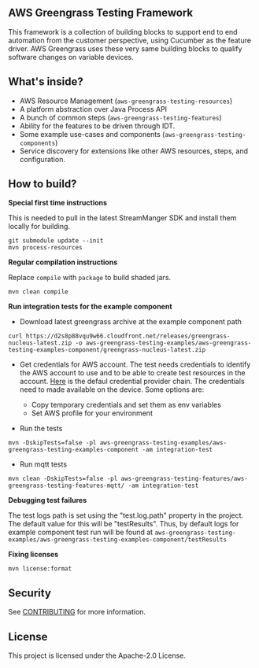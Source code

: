 ## AWS Greengrass Testing Framework

This framework is a collection of building blocks
to support end to end automation from the customer
perspective, using Cucumber as the feature driver. AWS Greengrass uses these very same building
blocks to qualify software changes on variable devices.

## What's inside?

- AWS Resource Management (`aws-greengrass-testing-resources`)
- A platform abstraction over Java Process API
- A bunch of common steps (`aws-greengrass-testing-features`)
- Ability for the features to be driven through IDT.
- Some example use-cases and components (`aws-greengrass-testing-components`)
- Service discovery for extensions like other AWS resources, steps, and configuration.

## How to build?

__Special first time instructions__

This is needed to pull in the latest StreamManger SDK and install them locally for building.

```
git submodule update --init
mvn process-resources
```

__Regular compilation instructions__

Replace `compile` with `package` to build shaded jars.

```
mvn clean compile
```

__Run integration tests for the example component__

- Download latest greengrass archive at the example component path
```
curl https://d2s8p88vqu9w66.cloudfront.net/releases/greengrass-nucleus-latest.zip -o aws-greengrass-testing-examples/aws-greengrass-testing-examples-component/greengrass-nucleus-latest.zip
```

- Get credentials for AWS account. The test needs credentials to identify the AWS account to use and to be able to create
  test resources in the account. [Here](https://docs.aws.amazon.com/sdk-for-java/v1/developer-guide/credentials.html#credentials-default) 
  is the defaul credential provider chain. The credentials need to made available on the device. Some options are:
  - Copy temporary credentials and set them as env variables
  - Set AWS profile for your environment

- Run the tests
```
mvn -DskipTests=false -pl aws-greengrass-testing-examples/aws-greengrass-testing-examples-component -am integration-test
```

- Run mqtt tests
```
mvn clean -DskipTests=false -pl aws-greengrass-testing-features/aws-greengrass-testing-features-mqtt/ -am integration-test
```
__Debugging test failures__

The test logs path is set using the "test.log.path" property in the project. The default value for this will be
"testResults". Thus, by default logs for example component test run will be found at `aws-greengrass-testing-examples/aws-greengrass-testing-examples-component/testResults`

__Fixing licenses__

```
mvn license:format
```


## Security

See [CONTRIBUTING](CONTRIBUTING.md#security-issue-notifications) for more information.

## License

This project is licensed under the Apache-2.0 License.


